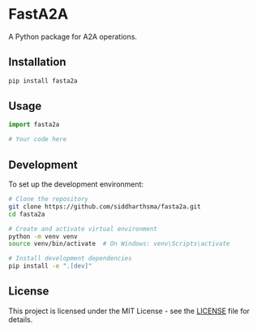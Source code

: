 # FastA2A

A Python package for A2A operations.

## Installation

```bash
pip install fasta2a
```

## Usage

```python
import fasta2a

# Your code here
```

## Development

To set up the development environment:

```bash
# Clone the repository
git clone https://github.com/siddharthsma/fasta2a.git
cd fasta2a

# Create and activate virtual environment
python -m venv venv
source venv/bin/activate  # On Windows: venv\Scripts\activate

# Install development dependencies
pip install -e ".[dev]"
```

## License

This project is licensed under the MIT License - see the [LICENSE](LICENSE) file for details. 